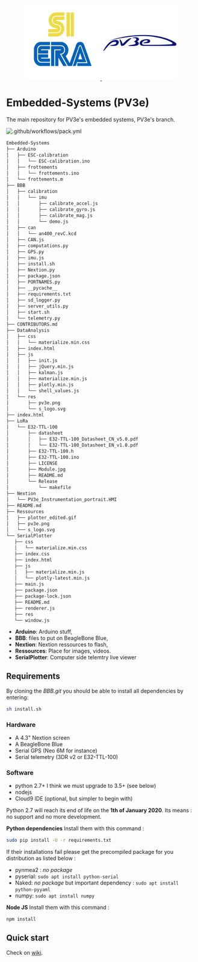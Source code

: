 <p align="center">
  <a href="https://siera-estaca.com/">
    <img alt="SiEra" src="Ressources/s_logo.svg?sanitize=true" width="200"/>
  </a>
  <a href="https://pv3e-sqy.com/">
    <img alt="PV3e" src="Ressources/pv3e.png" width="200"/>
  </a>  
</p>

# Embedded-Systems (PV3e)

The main repository for PV3e's embedded systems, PV3e's branch.

![.github/workflows/pack.yml](https://github.com/raymas/Embedded-Systems/workflows/.github/workflows/pack.yml/badge.svg?branch=PV3e)

 ```
Embedded-Systems
├── Arduino
│   ├── ESC-calibration
│   │   └── ESC-calibration.ino
│   ├── frottements
│   │   └── frottements.ino
│   └── frottements.m
├── BBB
│   ├── calibration
│   │   └── imu
│   │       ├── calibrate_accel.js
│   │       ├── calibrate_gyro.js
│   │       ├── calibrate_mag.js
│   │       └── demo.js
│   ├── can
│   │   └── an400_revC.kcd
│   ├── CAN.js
│   ├── computations.py
│   ├── GPS.py
│   ├── imu.js
│   ├── install.sh
│   ├── Nextion.py
│   ├── package.json
│   ├── PORTNAMES.py
│   ├── __pycache__
│   ├── requirements.txt
│   ├── sd_logger.py
│   ├── server_utils.py
│   ├── start.sh
│   └── telemetry.py
├── CONTRIBUTORS.md
├── DataAnalysis
│   ├── css
│   │   └── materialize.min.css
│   ├── index.html
│   ├── js
│   │   ├── init.js
│   │   ├── jQuery.min.js
│   │   ├── kalman.js
│   │   ├── materialize.min.js
│   │   ├── plotly.min.js
│   │   └── shell_values.js
│   └── res
│       ├── pv3e.png
│       └── s_logo.svg
├── index.html
├── LoRa
│   └── E32-TTL-100
│       ├── datasheet
│       │   ├── E32-TTL-100_Datasheet_CN_v5.0.pdf
│       │   └── E32-TTL-100_Datasheet_EN_v1.0.pdf
│       ├── E32-TTL-100.h
│       ├── E32-TTL-100.ino
│       ├── LICENSE
│       ├── Module.jpg
│       ├── README.md
│       └── Release
│           └── makefile
├── Nextion
│   └── PV3e_Instrumentation_portrait.HMI
├── README.md
├── Ressources
│   ├── plotter_edited.gif
│   ├── pv3e.png
│   └── s_logo.svg
└── SerialPlotter
    ├── css
    │   └── materialize.min.css
    ├── index.css
    ├── index.html
    ├── js
    │   ├── materialize.min.js
    │   └── plotly-latest.min.js
    ├── main.js
    ├── package.json
    ├── package-lock.json
    ├── README.md
    ├── renderer.js
    ├── res
    └── window.js
 ```

* **Arduino**: Arduino stuff,
* **BBB**: files to put on BeagleBone Blue,
* **Nextion**: Nextion ressources to flash,
* **Ressources**: Place for images, videos.  
* **SerialPlotter**: Computer side telemtry live viewer

## Requirements

By cloning the *BBB.git* you should be able to install all dependencies by entering:

```bash
sh install.sh
```

### Hardware

* A 4.3" Nextion screen  
* A BeagleBone Blue
* Serial GPS (Neo 6M for instance)
* Serial telemetry (3DR v2 or E32-TTL-100)

### Software

* python 2.7+ I think we must upgrade to 3.5+ (see below)
* nodejs
* Cloud9 IDE (optional, but simpler to begin with)

Python 2.7 will reach its end of life on the **1th of January 2020**. Its means : no support and no more development.

**Python dependencies**
Install them with this command :

```bash
sudo pip install -U -r requirements.txt
```

If their installations fail please get the precompiled package for you distribution as listed below :

* pynmea2 : *no package*
* pyserial: `sudo apt install python-serial`
* Naked: *no package* but important dependency : `sudo apt install python-pyyaml`
* numpy: `sudo apt install numpy`

**Node JS**
Install them with this command :

```bash
npm install
```

## Quick start

Check on [wiki](https://github.com/raymas/Embedded-Systems/wiki/BeagleBone-Blue-:-Getting-Started).
